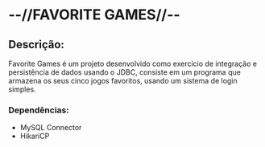 # **--//FAVORITE GAMES//--**

## Descrição:
Favorite Games é um projeto desenvolvido
como exercício de integração e persistência
de dados usando o JDBC, consiste em um programa
que armazena os seus cinco jogos favoritos, usando
um sistema de login simples.






### Dependências:

* MySQL Connector
* HikariCP
